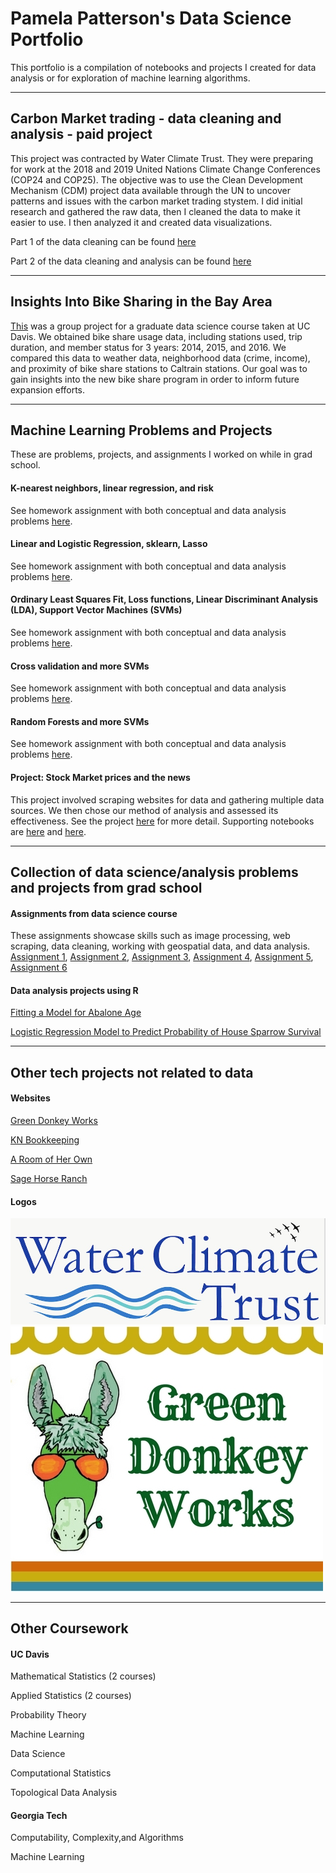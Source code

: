 # Pamela Patterson's Data Science Portfolio

This portfolio is a compilation of notebooks and projects I created for data analysis or for exploration of machine learning algorithms.

____
## Carbon Market trading - data cleaning and analysis - paid project
This project was contracted by Water Climate Trust. They were preparing for work at the 2018 and 2019 United Nations Climate Change Conferences (COP24 and COP25). The objective was to use the Clean Development Mechanism (CDM) project data available through the UN to uncover patterns and issues with the carbon market trading stystem. I did initial research and gathered the raw data, then I cleaned the data to make it easier to use. I then analyzed it and created data visualizations. 

Part 1 of the data cleaning can be found [here](https://nbviewer.jupyter.org/github/pamelot317/Carbon-Market/blob/master/CDM-consolidated.ipynb)

Part 2 of the data cleaning and analysis can be found [here](https://nbviewer.jupyter.org/github/pamelot317/Carbon-Market/blob/master/CDM-projects.ipynb)




____
## Insights Into Bike Sharing in the Bay Area
[This](https://nbviewer.jupyter.org/github/pamelot317/SF_bike_share/blob/master/sf_bike_share_project141_to_generate_HTML.ipynb) was a group project for a graduate data science course taken at UC Davis. We obtained bike share usage data, including stations used, trip duration, and member status for 3 years: 2014, 2015, and 2016. We compared this data to weather data, neighborhood data (crime, income), and proximity of bike share stations to Caltrain stations. Our goal was to gain insights into the new bike share program in order to inform future expansion efforts. 

____
## Machine Learning Problems and Projects
These are problems, projects, and assignments I worked on while in grad school. 

#### K-nearest neighbors, linear regression, and risk
See homework assignment with both conceptual and data analysis problems [here](https://nbviewer.jupyter.org/github/pamelot317/Machine_Learning/blob/master/HW1.ipynb). 

#### Linear and Logistic Regression, sklearn, Lasso
See homework assignment with both conceptual and data analysis problems [here](https://nbviewer.jupyter.org/github/pamelot317/Machine_Learning/blob/master/HW2.ipynb).

#### Ordinary Least Squares Fit, Loss functions, Linear Discriminant Analysis (LDA), Support Vector Machines (SVMs)
See homework assignment with both conceptual and data analysis problems [here](https://nbviewer.jupyter.org/github/pamelot317/Machine_Learning/blob/master/HW3.ipynb).

#### Cross validation and more SVMs
See homework assignment with both conceptual and data analysis problems [here](https://nbviewer.jupyter.org/github/pamelot317/Machine_Learning/blob/master/HW4.ipynb).

#### Random Forests and more SVMs
See homework assignment with both conceptual and data analysis problems [here](https://nbviewer.jupyter.org/github/pamelot317/Machine_Learning/blob/master/HW5.ipynb).

#### Project: Stock Market prices and the news
This project involved scraping websites for data and gathering multiple data sources. We then chose our method of analysis and assessed its effectiveness. See the project [here](https://nbviewer.jupyter.org/github/pamelot317/Machine_Learning/blob/master/Project.ipynb) for more detail. Supporting notebooks are [here](https://nbviewer.jupyter.org/github/pamelot317/Machine_Learning/blob/master/sentiment_scoring.ipynb) and [here](https://nbviewer.jupyter.org/github/pamelot317/Machine_Learning/blob/master/webscraping.ipynb).

____
## Collection of data science/analysis problems and projects from grad school

#### Assignments from data science course
These assignments showcase skills such as image processing, web scraping, data cleaning, working with geospatial data, and data analysis. 
[Assignment 1](https://nbviewer.jupyter.org/github/pamelot317/school-data-work/blob/master/assignment1.ipynb), [Assignment 2](https://nbviewer.jupyter.org/github/pamelot317/school-data-work/blob/master/assignment2.ipynb), [Assignment 3](https://nbviewer.jupyter.org/github/pamelot317/school-data-work/blob/master/assignment3.ipynb), [Assignment 4](https://nbviewer.jupyter.org/github/pamelot317/school-data-work/blob/master/assignment4.ipynb), [Assignment 5](https://nbviewer.jupyter.org/github/pamelot317/school-data-work/blob/master/assignment5.ipynb), [Assignment 6](https://nbviewer.jupyter.org/github/pamelot317/school-data-work/blob/master/assignment6.ipynb)

#### Data analysis projects using R
[Fitting a Model for Abalone Age](https://github.com/pamelot317/school-data-work/blob/master/STA206-Report.pdf)

[Logistic Regression Model to Predict Probability of House Sparrow Survival](https://github.com/pamelot317/school-data-work/blob/master/207ProjectPattersonAkimbekov.pdf)

____
## Other tech projects not related to data
#### Websites
[Green Donkey Works](https://www.greendonkeyworks.com/)

[KN Bookkeeping](https://www.knbookkeeping.com/)

[A Room of Her Own](https://www.roomofherown.org/)

[Sage Horse Ranch](https://www.sagehorseranch.org/)

#### Logos

<img src="images/WCT_Logo_Final.jpg?raw=true"/>


<img src="images/Green_Donkey_Works_Logo_3.jpg?raw=true"/>

____
## Other Coursework
#### UC Davis
Mathematical Statistics (2 courses)

Applied Statistics (2 courses)

Probability Theory 

Machine Learning

Data Science

Computational Statistics

Topological Data Analysis

#### Georgia Tech
Computability, Complexity,and Algorithms

Machine Learning



